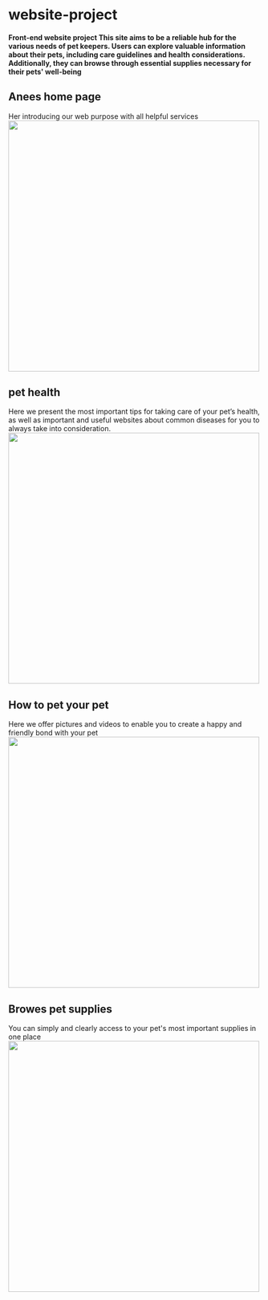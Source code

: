 # website-project
#### Front-end website project This site aims to be a reliable hub for the various  needs of pet keepers. Users can explore valuable information about their  pets, including care guidelines and health considerations. Additionally,  they can browse through essential supplies necessary for their pets' well-being

## Anees home page 
Her introducing our web purpose with all helpful services 
<img src= "https://github.com/Wa3d-h/website-project/assets/102664990/c4113d9d-b6f2-4080-b515-6b8b7be4f57a" width = "500">
## pet health 
Here we present the most important tips for taking care of your pet’s 
health, as well as important and useful websites about common diseases 
for you to always take into consideration.
<img src= "https://github.com/Wa3d-h/website-project/assets/102664990/5f363241-228a-47ed-89a7-3b4227b170e5" width = "500">
## How to pet your pet
Here we offer pictures and videos to enable you to create a happy and 
friendly bond with your pet
<img src= "https://github.com/Wa3d-h/website-project/assets/102664990/737789c0-bf84-455e-9f89-5863fb61d857" width = "500">
## Browes pet supplies 
You can simply and clearly access to your pet's most important supplies in 
one place 
<img src= "https://github.com/Wa3d-h/website-project/assets/102664990/1e7858be-ee20-4841-9262-c0dcf975333a" width = "500">
